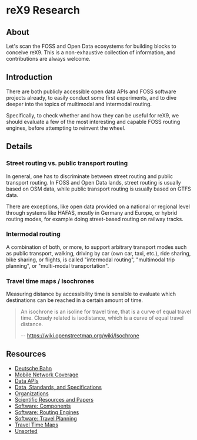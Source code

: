 # reX9 Research


## About

Let's scan the FOSS and Open Data ecosystems for building blocks to conceive reX9.
This is a non-exhaustive collection of information, and contributions are always
welcome.


## Introduction

There are both publicly accessible open data APIs and FOSS software projects
already, to easily conduct some first experiments, and to dive deeper into the
topics of multimodal and intermodal routing.

Specifically, to check whether and how they can be useful for reX9, we should
evaluate a few of the most interesting and capable FOSS routing engines, before
attempting to reinvent the wheel.


## Details

### Street routing vs. public transport routing

In general, one has to discriminate between street routing and public transport routing.
In FOSS and Open Data lands, street routing is usually based on OSM data, while public
transport routing is usually based on GTFS data.

There are exceptions, like open data provided on a national or regional level through
systems like HAFAS, mostly in Germany and Europe, or hybrid routing modes, for example
doing street-based routing on railway tracks.

### Intermodal routing

A combination of both, or more, to support arbitrary transport modes such as public
transport, walking, driving by car (own car, taxi, etc.), ride sharing, bike sharing,
or flights, is called "intermodal routing", "multimodal trip planning", or
"multi-modal transportation".

### Travel time maps / Isochrones

Measuring distance by accessibility time is sensible to evaluate which destinations
can be reached in a certain amount of time.

> An isochrone is an isoline for travel time, that is a curve of equal travel time.
> Closely related is isodistance, which is a curve of equal travel distance.
>
> -- https://wiki.openstreetmap.org/wiki/Isochrone


## Resources

- [Deutsche Bahn](deutsche-bahn.md)
- [Mobile Network Coverage](mobile-network-coverage.md)
- [Data APIs](data-api.md)
- [Data, Standards, and Specifications](data-standards-specs.md)
- [Organizations](organization.md)
- [Scientific Resources and Papers](scientific.md)
- [Software: Components](software-component.md)
- [Software: Routing Engines](software-routing-engine.md)
- [Software: Travel Planning](software-travel-planner.md)
- [Travel Time Maps](travel-time-maps.md)
- [Unsorted](unsorted.md)

